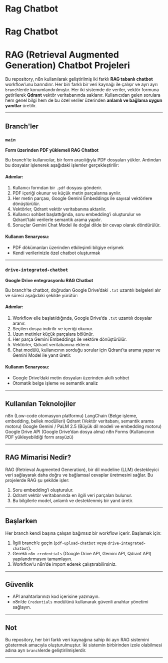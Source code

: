 # Rag Chatbot

# Rag Chatbot 

#  RAG (Retrieval Augmented Generation) Chatbot Projeleri

Bu repository, n8n kullanılarak geliştirilmiş iki farklı **RAG tabanlı chatbot** workflow’unu barındırır. Her biri farklı bir veri kaynağı ile çalışır ve ayrı ayrı `branch`lerde konumlandırılmıştır. Her iki sistemde de veriler, vektör formuna getirilerek **Qdrant** vektör veritabanında saklanır. Kullanıcıdan gelen sorulara hem genel bilgi hem de bu özel veriler üzerinden **anlamlı ve bağlama uygun yanıtlar** üretilir.

---
##  Branch'ler

###  `main`  
**Form üzerinden PDF yüklemeli RAG Chatbot**

Bu branch’te kullanıcılar, bir form aracılığıyla PDF dosyaları yükler. Ardından bu dosyalar işlenerek aşağıdaki işlemler gerçekleştirilir:

#### Adımlar:
1. Kullanıcı formdan bir `.pdf` dosyası gönderir.
2. PDF içeriği okunur ve küçük metin parçalarına ayrılır.
3. Her metin parçası, Google Gemini Embeddings ile sayısal vektörlere dönüştürülür.
4. Vektörler, Qdrant vektör veritabanına aktarılır.
5. Kullanıcı sohbet başlattığında, soru embedding’i oluşturulur ve Qdrant’taki verilerle semantik arama yapılır.
6. Sonuçlar Gemini Chat Model ile doğal dilde bir cevap olarak döndürülür.

#### Kullanım Senaryosu:
- PDF dökümanları üzerinden etkileşimli bilgiye erişmek
- Kendi verilerinizle özel chatbot oluşturmak

---
###  `drive-integrated-chatbot`  
**Google Drive entegrasyonlu RAG Chatbot**

Bu branch’te chatbot, doğrudan Google Drive’daki `.txt` uzantılı belgeleri alır ve süreci aşağıdaki şekilde yürütür:

#### Adımlar:
1. Workflow elle başlatıldığında, Google Drive’da `.txt` uzantılı dosyalar aranır.
2. Seçilen dosya indirilir ve içeriği okunur.
3. Uzun metinler küçük parçalara bölünür.
4. Her parça Gemini Embeddings ile vektöre dönüştürülür.
5. Vektörler, Qdrant veritabanına eklenir.
6. Chat modülü, kullanıcının sorduğu sorular için Qdrant’ta arama yapar ve Gemini Model ile yanıt üretir.

#### Kullanım Senaryosu:
- Google Drive’daki metin dosyaları üzerinden akıllı sohbet
- Otomatik belge işleme ve semantik analiz

---
##  Kullanılan Teknolojiler
n8n (Low-code otomasyon platformu)
LangChain (Belge işleme, embedding, bellek modülleri)
Qdrant (Vektör veritabanı, semantik arama motoru)
Google Gemini / PaLM 2.5 (Büyük dil modeli ve embedding motoru)
Google Drive API (Google Drive’dan dosya alma)
n8n Forms (Kullanıcının PDF yükleyebildiği form arayüzü)


---
##  RAG Mimarisi Nedir?

RAG (Retrieval Augmented Generation), bir dil modeline (LLM) destekleyici veri sağlayarak daha doğru ve bağlamsal cevaplar üretmesini sağlar. Bu projelerde RAG şu şekilde işler:

1. Soru embedding’i oluşturulur.
2. Qdrant vektör veritabanında en ilgili veri parçaları bulunur.
3. Bu bilgilerle model, anlamlı ve desteklenmiş bir yanıt üretir.

---
##  Başlarken

Her branch kendi başına çalışan bağımsız bir workflow içerir. Başlamak için:

1. İlgili branch’e geçin (`pdf-upload-chatbot` veya `drive-integrated-chatbot`).
2. Gerekli `n8n credentials` (Google Drive API, Gemini API, Qdrant API) yapılandırmasını tamamlayın.
3. Workflow’u n8n’de import ederek çalıştırabilirsiniz.

---
##  Güvenlik

- API anahtarlarınızı kod içerisine yazmayın.
- n8n’de `Credentials` modülünü kullanarak güvenli anahtar yönetimi sağlayın.

---
##  Not

Bu repository, her biri farklı veri kaynağına sahip iki ayrı RAG sistemini göstermek amacıyla oluşturulmuştur. İki sistemin birbirinden izole olabilmesi adına ayrı `branch`lerde geliştirilmişlerdir.

---

